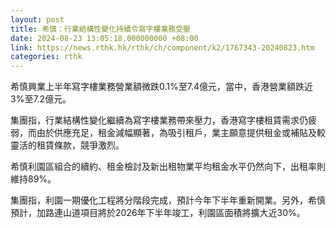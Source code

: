 ```yaml
---
layout: post
title: 希慎：行業結構性變化持續令寫字樓業務受壓
date: 2024-08-23 13:05:18.000000000 +08:00
link: https://news.rthk.hk/rthk/ch/component/k2/1767343-20240823.htm
categories: rthk
---
```


希慎興業上半年寫字樓業務營業額微跌0.1%至7.4億元，當中，香港營業額跌近3%至7.2億元。

集團指，行業結構性變化繼續為寫字樓業務帶來壓力，香港寫字樓租賃需求仍疲弱，而由於供應充足，租金減幅顯著，為吸引租戶，業主願意提供租金或補貼及較靈活的租賃條款，競爭激烈。

希慎利園區組合的續約、租金檢討及新出租物業平均租金水平仍然向下，出租率則維持89%。

集團指，利園一期優化工程將分階段完成，預計今年下半年重新開業。另外，希慎預計，加路連山道項目將於2026年下半年竣工，利園區面積將擴大近30%。
